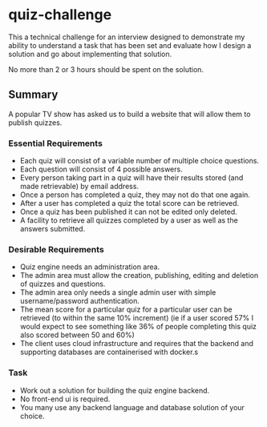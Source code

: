 # quiz-challenge
This a technical challenge for an interview designed to demonstrate my ability to understand a task that has been set and evaluate 
how I design a solution and go about implementing that solution. 

No more than 2 or 3 hours should be spent on the solution. 
## Summary
A popular TV show has asked us to build a website that will allow them to publish quizzes. 

### Essential Requirements

* Each quiz will consist of a variable number of multiple choice questions.
* Each question will consist of 4 possible answers.
* Every person taking part in a quiz will have their results stored (and made retrievable) by email address.
* Once a person has completed a quiz, they may not do that one again.
* After a user has completed a quiz the total score can be retrieved.
* Once a quiz has been published it can not be edited only deleted.
* A facility to retrieve all quizzes completed by a user as well as the answers submitted.

### Desirable Requirements
* Quiz engine needs an administration area. 
* The admin area must allow the creation, publishing, editing and deletion of quizzes and questions.
* The admin area only needs a single admin user with simple username/password authentication.
* The mean score for a particular quiz for a particular user can be retrieved (to within the same 10% increment)
(ie if a user scored 57% I would expect to see something like 36% of people completing this quiz also scored between 50 and 60%)
* The client uses cloud infrastructure and requires that the backend and supporting databases are containerised with docker.s

### Task 

* Work out a solution for building the quiz engine backend. 
* No front-end ui is required. 
* You many use any backend language and database solution of your choice. 
